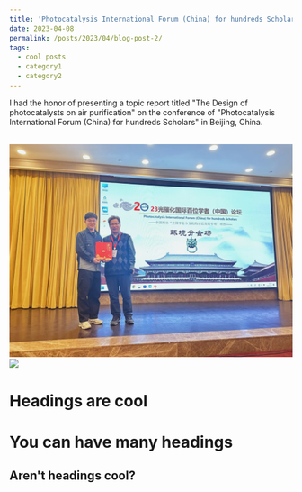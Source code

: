 ```yaml
---
title: 'Photocatalysis International Forum (China) for hundreds Scholars'
date: 2023-04-08
permalink: /posts/2023/04/blog-post-2/
tags:
  - cool posts
  - category1
  - category2
---
```



I had the honor of presenting a topic report titled "The Design of photocatalysts on air purification" on the conference of "Photocatalysis International Forum (China) for hundreds Scholars" in Beijing, China. 

<br/><img src='/images/Conference/1.png'>
<br/><img src='/images/Conference/2.png'>

Headings are cool
======

You can have many headings
======

Aren't headings cool?
------
